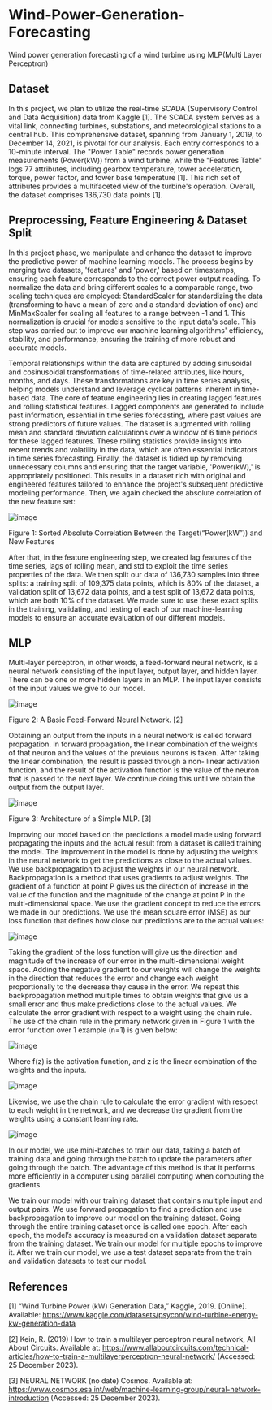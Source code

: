 # Wind-Power-Generation-Forecasting
Wind power generation forecasting of a wind turbine using MLP(Multi Layer Perceptron)

## Dataset
In this project, we plan to utilize the real-time SCADA (Supervisory Control and Data
Acquisition) data from Kaggle [1]. The SCADA system serves as a vital link, connecting
turbines, substations, and meteorological stations to a central hub. This comprehensive
dataset, spanning from January 1, 2019, to December 14, 2021, is pivotal for our analysis.
Each entry corresponds to a 10-minute interval. The "Power Table" records power generation
measurements (Power(kW)) from a wind turbine, while the "Features Table" logs 77
attributes, including gearbox temperature, tower acceleration, torque, power factor, and tower
base temperature [1]. This rich set of attributes provides a multifaceted view of the turbine's
operation. Overall, the dataset comprises 136,730 data points [1].


## Preprocessing, Feature Engineering & Dataset Split

  In this project phase, we manipulate and enhance the dataset to
improve the predictive power of machine learning models. The process begins by merging two
datasets, 'features' and 'power,' based on timestamps, ensuring each feature corresponds to the
correct power output reading. To normalize the data and bring different scales to a comparable
range, two scaling techniques are employed: StandardScaler for standardizing the data
(transforming to have a mean of zero and a standard deviation of one) and MinMaxScaler for
scaling all features to a range between -1 and 1. This normalization is crucial for models
sensitive to the input data's scale. This step was carried out to improve our machine learning
algorithms' efficiency, stability, and performance, ensuring the training of more robust and
accurate models.

  Temporal relationships within the data are captured by adding sinusoidal and cosinusoidal
transformations of time-related attributes, like hours, months, and days. These transformations
are key in time series analysis, helping models understand and leverage cyclical patterns inherent
in time-based data. The core of feature engineering lies in creating lagged features and rolling
statistical features. Lagged components are generated to include past information, essential in
time series forecasting, where past values are strong predictors of future values. The dataset is
augmented with rolling mean and standard deviation calculations over a window of 6 time
periods for these lagged features. These rolling statistics provide insights into recent trends and
volatility in the data, which are often essential indicators in time series forecasting. Finally, the
dataset is tidied up by removing unnecessary columns and ensuring that the target variable,
'Power(kW),' is appropriately positioned. This results in a dataset rich with original and
engineered features tailored to enhance the project's subsequent predictive modeling
performance. Then, we again checked the absolute correlation of the new feature set:

![image](https://github.com/EnesAgirman/Wind-Power-Generation-Forecasting/assets/99555923/03366b0f-b58e-4741-ab88-252375568672)

Figure 1: Sorted Absolute Correlation Between the Target(“Power(kW”)) and New Features

  After that, in the feature engineering step, we created lag features of the time series, lags of
rolling mean, and std to exploit the time series properties of the data. We then split our data of
136,730 samples into three splits: a training split of 109,375 data points, which is 80% of the
dataset, a validation split of 13,672 data points, and a test split of 13,672 data points, which are
both 10% of the dataset. We made sure to use these exact splits in the training, validating, and
testing of each of our machine-learning models to ensure an accurate evaluation of our different
models.

## MLP

  Multi-layer perceptron, in other words, a feed-forward neural network, is a neural network
consisting of the input layer, output layer, and hidden layer. There can be one or more hidden
layers in an MLP. The input layer consists of the input values we give to our model.

![image](https://github.com/EnesAgirman/Wind-Power-Generation-Forecasting/assets/99555923/bbe75794-bfc3-43a3-92ec-582949190155)

Figure 2: A Basic Feed-Forward Neural Network. [2]

  Obtaining an output from the inputs in a neural network is called forward propagation. In
forward propagation, the linear combination of the weights of that neuron and the values of the
previous neurons is taken. After taking the linear combination, the result is passed through a non-
linear activation function, and the result of the activation function is the value of the neuron that
is passed to the next layer. We continue doing this until we obtain the output from the output layer.

![image](https://github.com/EnesAgirman/Wind-Power-Generation-Forecasting/assets/99555923/b48bfa99-15b1-424f-8c0a-dd805126d260)

Figure 3: Architecture of a Simple MLP. [3]

  Improving our model based on the predictions a model made using forward propagating
the inputs and the actual result from a dataset is called training the model. The improvement in the
model is done by adjusting the weights in the neural network to get the predictions as close to the
actual values. We use backpropagation to adjust the weights in our neural network.
Backpropagation is a method that uses gradients to adjust weights.
  The gradient of a function at point P gives us the direction of increase in the value of the
function and the magnitude of the change at point P in the multi-dimensional space. We use the
gradient concept to reduce the errors we made in our predictions. We use the mean square error
(MSE) as our loss function that defines how close our predictions are to the actual values:

![image](https://github.com/EnesAgirman/Wind-Power-Generation-Forecasting/assets/99555923/e5e65f1f-9e3b-4252-bda5-158ec91c8a50)

  Taking the gradient of the loss function will give us the direction and magnitude of the
increase of our error in the multi-dimensional weight space. Adding the negative gradient to our
weights will change the weights in the direction that reduces the error and change each weight
proportionally to the decrease they cause in the error. We repeat this backpropagation method
multiple times to obtain weights that give us a small error and thus make predictions close to the
actual values.
  We calculate the error gradient with respect to a weight using the chain rule. The use of the
chain rule in the primary network given in Figure 1 with the error function over 1 example (n=1)
is given below:

![image](https://github.com/EnesAgirman/Wind-Power-Generation-Forecasting/assets/99555923/aa17bdbe-56d1-403b-aa0f-3e8792de3d5f)


Where f(z) is the activation function, and z is the linear combination of the weights and the inputs. 

![image](https://github.com/EnesAgirman/Wind-Power-Generation-Forecasting/assets/99555923/077b9148-1fdc-45eb-ab58-8d6fa6fed081)


  Likewise, we use the chain rule to calculate the error gradient with respect to each weight
in the network, and we decrease the gradient from the weights using a constant learning rate.

![image](https://github.com/EnesAgirman/Wind-Power-Generation-Forecasting/assets/99555923/804766c3-bd5f-44ee-9067-f493109394e3)

  In our model, we use mini-batches to train our data, taking a batch of training data and
going through the batch to update the parameters after going through the batch. The advantage of
this method is that it performs more efficiently in a computer using parallel computing when
computing the gradients.

  We train our model with our training dataset that contains multiple input and output pairs.
We use forward propagation to find a prediction and use backpropagation to improve our model
on the training dataset. Going through the entire training dataset once is called one epoch. After
each epoch, the model’s accuracy is measured on a validation dataset separate from the training
dataset. We train our model for multiple epochs to improve it. After we train our model, we use a
test dataset separate from the train and validation datasets to test our model.


## References
[1] “Wind Turbine Power (kW) Generation Data,” Kaggle, 2019. [Online]. Available:
https://www.kaggle.com/datasets/psycon/wind-turbine-energy-kw-generation-data

[2] Kein, R. (2019) How to train a multilayer perceptron neural network, All About Circuits.
Available at: https://www.allaboutcircuits.com/technical-articles/how-to-train-a-multilayerperceptron-neural-network/ (Accessed: 25 December 2023). 

[3] NEURAL NETWORK (no date) Cosmos. Available at:
https://www.cosmos.esa.int/web/machine-learning-group/neural-network-introduction
(Accessed: 25 December 2023). 


